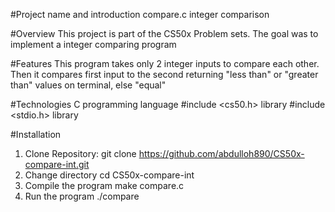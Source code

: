 #Project name and introduction
compare.c integer comparison

#Overview
This project is part of the CS50x Problem sets. The goal was to implement a integer comparing program

#Features
This program takes only 2 integer inputs to compare each other. 
Then it compares first input to the second returning "less than" or "greater than" values on terminal,
else "equal"

#Technologies
C programming language
#include <cs50.h> library
#include <stdio.h> library


#Installation
1. Clone Repository:
   git clone https://github.com/abdulloh890/CS50x-compare-int.git
2. Change directory
   cd CS50x-compare-int
3. Compile the program
   make compare.c
5. Run the program
   ./compare

